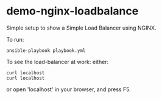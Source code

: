 # demo-nginx-loadbalance
Simple setup to show a Simple Load Balancer using NGINX.

To run:
```
ansible-playbook playbook.yml
```

To see the load-balancer at work:
either:
```
curl localhost
curl localhost
```

or open 'localhost' in your browser, and press F5.
